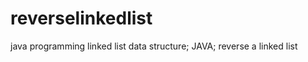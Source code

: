 reverselinkedlist
=================

java programming
linked list data structure;
JAVA;
reverse a linked list
